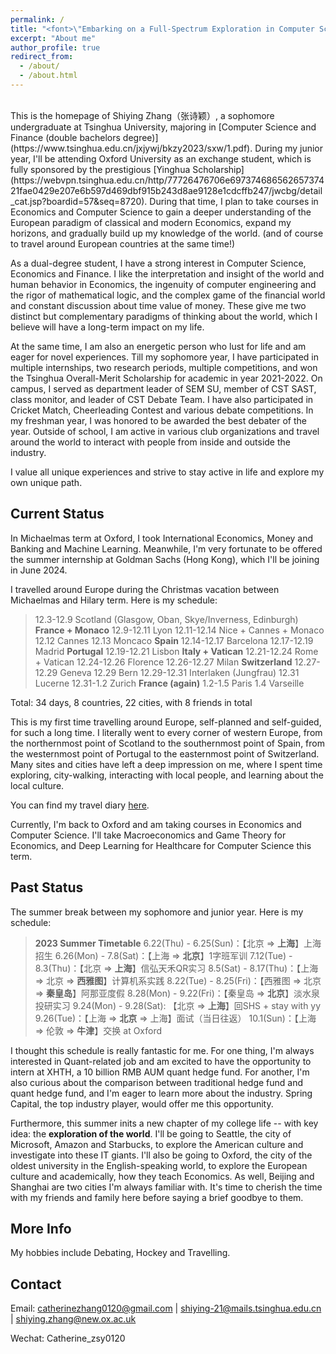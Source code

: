 ```yaml
---
permalink: /
title: "<font>\"Embarking on a Full-Spectrum Exploration in Computer Science, Finance and Life.\"<font> "
excerpt: "About me"
author_profile: true
redirect_from: 
  - /about/
  - /about.html
---
```


<br />
This is the homepage of Shiying Zhang（张诗颖）, a sophomore undergraduate at Tsinghua University, majoring in [Computer Science and Finance (double bachelors degree)](https://www.tsinghua.edu.cn/jxjywj/bkzy2023/sxw/1.pdf). During my junior year, I'll be attending Oxford University as an exchange student, which is fully sponsored by the prestigious [Yinghua Scholarship](https://webvpn.tsinghua.edu.cn/http/77726476706e69737468656265737421fae0429e207e6b597d469dbf915b243d8ae9128e1cdcffb247/jwcbg/detail_cat.jsp?boardid=57&seq=8720). During that time, I plan to take courses in Economics and Computer Science to gain a deeper understanding of the European paradigm of classical and modern Economics, expand my horizons, and gradually build up my knowledge of the world. (and of course to travel around European countries at the same time!)

As a dual-degree student, I have a strong interest in Computer Science, Economics and Finance. I like the interpretation and insight of the world and human behavior in Economics, the ingenuity of computer engineering and the rigor of mathematical logic, and the complex game of the financial world and constant discussion about time value of money. These give me two distinct but complementary paradigms of thinking about the world, which I believe will have a long-term impact on my life.

At the same time, I am also an energetic person who lust for life and am eager for novel experiences. Till my sophomore year, I have participated in multiple internships, two research periods, multiple competitions, and won the Tsinghua Overall-Merit Scholarship for academic in year 2021-2022. On campus, I served as department leader of SEM SU, member of CST SAST, class monitor, and leader of CST Debate Team. I have also participated in Cricket Match, Cheerleading Contest and various debate competitions. In my freshman year, I was honored to be awarded the best debater of the year. Outside of school, I am active in various club organizations and travel around the world to interact with people from inside and outside the industry.

I value all unique experiences and strive to stay active in life and explore my own unique path.


Current Status
-----

In Michaelmas term at Oxford, I took International Economics, Money and Banking and Machine Learning. Meanwhile, I'm very fortunate to be offered the summer internship at Goldman Sachs (Hong Kong), which I'll be joining in June 2024.

I travelled around Europe during the Christmas vacation between Michaelmas and Hilary term. Here is my schedule:

> 12.3-12.9 Scotland (Glasgow, Oban, Skye/Inverness, Edinburgh)
> **France + Monaco**
> 12.9-12.11 Lyon
> 12.11-12.14 Nice + Cannes + Monaco
>   12.12 Cannes
>   12.13 Moncaco
> **Spain**
> 12.14-12.17 Barcelona
> 12.17-12.19 Madrid
> **Portugal**
> 12.19-12.21 Lisbon
> **Italy + Vatican**
> 12.21-12.24 Rome + Vatican
> 12.24-12.26 Florence
> 12.26-12.27 Milan
> **Switzerland**
> 12.27-12.29 Geneva
> 12.29 Bern
> 12.29-12.31 Interlaken (Jungfrau)
> 12.31 Lucerne
> 12.31-1.2 Zurich
> **France (again)**
> 1.2-1.5 Paris
>   1.4 Varseille

Total: 34 days, 8 countries, 22 cities, with 8 friends in total 

This is my first time travelling around Europe, self-planned and self-guided, for such a long time. I literally went to every corner of western Europe, from the northernmost point of Scotland to the southernmost point of Spain, from the westernmost point of Portugal to the easternmost point of Switzerland. Many sites and cities have left a deep impression on me, where I spent time exploring, city-walking, interacting with local people, and learning about the local culture. 

You can find my travel diary [here](https://mp.weixin.qq.com/s?__biz=Mzk0MTYyMTczNg==&mid=2247483929&idx=1&sn=d21710137ca953c7632d12bf3760207e&chksm=c2ceea9ef5b9638861f36799013c71ee7a7cf3515b9c07eb126d96365d981b5925a5e0f885f2&token=795516037&lang=zh_CN#rd).

Currently, I'm back to Oxford and am taking courses in Economics and Computer Science. I'll take Macroeconomics and Game Theory for Economics, and Deep Learning for Healthcare for Computer Science this term.


Past Status
-----

The summer break between my sophomore and junior year. Here is my schedule:

> **2023 Summer Timetable**
> 6.22(Thu) - 6.25(Sun)：【北京 => **上海**】上海招生
> 6.26(Mon) - 7.8(Sat)：【上海 => **北京**】1字班军训
> 7.12(Tue) - 8.3(Thu)：【北京 => **上海**】信弘天禾QR实习
> 8.5(Sat) - 8.17(Thu)：【上海 => 北京 => **西雅图**】计算机系实践
> 8.22(Tue) - 8.25(Fri)：【西雅图 => 北京 => **秦皇岛**】阿那亚度假
> 8.28(Mon) - 9.22(Fri)：【秦皇岛 => **北京**】淡水泉投研实习
> 9.24(Mon) - 9.28(Sat): 【北京 => **上海**】回SHS + stay with yy
> 9.26(Tue)：【上海 => **北京** => 上海】面试（当日往返）
> 10.1(Sun)：【上海 => 伦敦 => **牛津**】交换 at Oxford

I thought this schedule is really fantastic for me. For one thing, I'm always interested in Quant-related job and am excited to have the opportunity to intern at XHTH, a 10 billion RMB AUM quant hedge fund. For another, I'm also curious about the comparison between traditional hedge fund and quant hedge fund, and I'm eager to learn more about the industry. Spring Capital, the top industry player, would offer me this opportunity. 

Furthermore, this summer inits a new chapter of my college life -- with key idea: the **exploration of the world**. I'll be going to Seattle, the city of Microsoft, Amazon and Starbucks, to explore the American culture and investigate into these IT giants. I'll also be going to Oxford, the city of the oldest university in the English-speaking world, to explore the European culture and academically, how they teach Economics. As well, Beijing and Shanghai are two cities I'm always familiar with. It's time to cherish the time with my friends and family here before saying a brief goodbye to them.

More Info
------
My hobbies include Debating, Hockey and Travelling.


Contact
------
Email: catherinezhang0120@gmail.com | shiying-21@mails.tsinghua.edu.cn | shiying.zhang@new.ox.ac.uk

Wechat: Catherine_zsy0120
